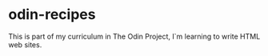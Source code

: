 # odin-recipes

This is part of my curriculum in The Odin Project, I`m learning to write HTML web sites.